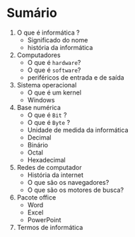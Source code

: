 # Sumário

1. O que é informática ?
    - Significado do nome
    - história da informática
2. Computadores
    - O que é `hardware`?
    - O que é `software`?
    - periféricos de entrada e de saída
3. Sistema operacional
    - O que é um kernel
    - Windows
4. Base numérica
    - O que é `Bit` ?
    - O que é `Byte` ?
    - Unidade de medida da informática
    - Decimal
    - Binário
    - Octal
    - Hexadecimal
5. Redes de computador
    - História da internet
    - O que são os navegadores?
    - O que são os motores de busca?
6. Pacote office
    - Word
    - Excel
    - PowerPoint
7. Termos de informática
